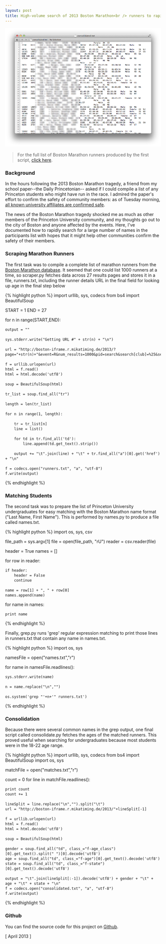 ```yaml
---
layout: post
title: High-volume search of 2013 Boston Marathon<br /> runners to rapidly identify community members
---
```


![](/static/boston-marathon/marathon.png)

> For the full list of Boston Marathon runners produced by the first script, [click here](/static/boston-marathon/runners.txt).

### Background

In the hours following the 2013 Boston Marathon tragedy, a friend from my school paper--the Daily Princetonian-- asked if I could compile a list of any Princeton students who might have run in the race. I admired the paper's effort to confirm the safety of community members: as of Tuesday morning, [all known university affiliates are confirmed safe](http://www.dailyprincetonian.com/2013/04/16/33108/).

The news of the Boston Marathon tragedy shocked me as much as other members of the Princeton University community, and my thoughts go out to the city of Boston and anyone affected by the events. Here, I've documented how to rapidly search for a large number of names in the participants list with hopes that it might help other communities confirm the safety of their members.

### Scraping Marathon Runners

The first task was to compile a complete list of marathon runners from the [Boston Marathon database](http://www.baa.org/individual.html). It seemed that one could list 1000 runners at a time, so scraper.py fetches data across 27 results pages and stores it in a file, runners.txt, including the runner details URL in the final field for looking up age in the final step below

{% highlight python %}
import urllib, sys, codecs
from bs4 import BeautifulSoup
 
START = 1
END = 27
 
for n in range(START,END):
 
    output = ""
    
    sys.stderr.write("Getting URL #" + str(n) + "\n")
    
    url = "http://boston-iframe.r.mikatiming.de/2013/?page="+str(n)+"&event=R&num_results=1000&pid=search&search[club]=%25&search[age_class]=%25&search[sex]=%25&search[nation]=%25&search[state]=%25&search_sort=name"
    
    f = urllib.urlopen(url)
    html = f.read()
    html = html.decode('utf8')
 
    soup = BeautifulSoup(html)
 
    tr_list = soup.find_all("tr")
 
    length = len(tr_list)
 
    for n in range(1, length):
        
        tr = tr_list[n]
        line = list()
        
        for td in tr.find_all('td'):
            line.append(td.get_text().strip())
 
        output += "\t".join(line) + "\t" + tr.find_all("a")[0].get('href') + "\n"
 
    f = codecs.open("runners.txt", "a", "utf-8")
    f.write(output)
{% endhighlight %}

### Matching Students

The second task was to prepare the list of Princeton University undergraduates for easy matching with the Boston Marathon name format ("Last Name, First Name"). This is performed by names.py to produce a file called names.txt.

{% highlight python %}
import os, sys, csv
 
file_path = sys.argv[1]
file  = open(file_path, "rU")
reader = csv.reader(file)
 
header = True
names = []
 
for row in reader:
    
    if header:
        header = False
        continue
 
    name = row[1] + ", " + row[0]
    names.append(name)
 
for name in names:
 
    print name
{% endhighlight %}

Finally, grep.py runs 'grep' regular expression matching to print those lines in runners.txt that contain any name in names.txt.

{% highlight python %}
import os, sys
 
namesFile = open("names.txt","r")
 
for name in namesFile.readlines():
 
    sys.stderr.write(name)
    
    n = name.replace("\n","")
    
    os.system('grep "'+n+'" runners.txt')
{% endhighlight %}

### Consolidation

Because there were several common names in the grep output, one final script called consolidate.py fetches the ages of the matched runners. This proved useful when searching for undergraduates because most students were in the 18-22 age range.

{% highlight python %}
import urllib, sys, codecs
from bs4 import BeautifulSoup
import os, sys
 
matchFile = open("matches.txt","r")
 
count = 0
for line in matchFile.readlines():
    
    print count
    count += 1
    
    lineSplit = line.replace("\n","").split("\t")
    url = "http://boston-iframe.r.mikatiming.de/2013/"+lineSplit[-1]
    
    f = urllib.urlopen(url)
    html = f.read()
    html = html.decode('utf8')
 
    soup = BeautifulSoup(html)
    
    gender = soup.find_all("td", class_="f-age_class")[0].get_text().split(" ")[0].decode('utf8')
    age = soup.find_all("td", class_="f-age")[0].get_text().decode('utf8')
    state = soup.find_all("td", class_="f-state")[0].get_text().decode('utf8')
 
    output = "\t".join(lineSplit[:-1]).decode('utf8') + gender + "\t" + age + "\t" + state + "\n"
    f = codecs.open("consolidated.txt", "a", "utf-8")
    f.write(output)
{% endhighlight %}

### Github

You can find the source code for this project on [Github](https://github.com/shbhrsaha/boston-marathon).

[ April 2013 ]